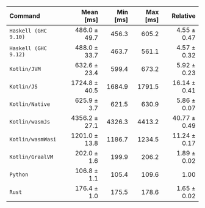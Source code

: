 | Command | Mean [ms] | Min [ms] | Max [ms] | Relative |
|:---|---:|---:|---:|---:|
| `Haskell (GHC 9.10)` | 486.0 ± 49.7 | 456.3 | 605.2 | 4.55 ± 0.47 |
| `Haskell (GHC 9.12)` | 488.0 ± 33.7 | 463.7 | 561.1 | 4.57 ± 0.32 |
| `Kotlin/JVM` | 632.6 ± 23.4 | 599.4 | 673.2 | 5.92 ± 0.23 |
| `Kotlin/JS` | 1724.8 ± 40.5 | 1684.9 | 1791.5 | 16.14 ± 0.41 |
| `Kotlin/Native` | 625.9 ± 3.7 | 621.5 | 630.9 | 5.86 ± 0.07 |
| `Kotlin/wasmJs` | 4356.2 ± 27.1 | 4326.3 | 4413.2 | 40.77 ± 0.49 |
| `Kotlin/wasmWasi` | 1201.0 ± 13.8 | 1186.7 | 1234.5 | 11.24 ± 0.17 |
| `Kotlin/GraalVM` | 202.0 ± 1.6 | 199.9 | 206.2 | 1.89 ± 0.02 |
| `Python` | 106.8 ± 1.1 | 105.4 | 109.6 | 1.00 |
| `Rust` | 176.4 ± 1.0 | 175.5 | 178.6 | 1.65 ± 0.02 |
